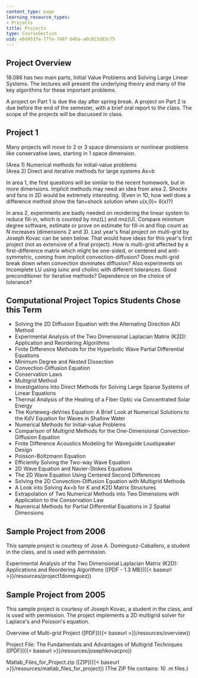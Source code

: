 ```yaml
---
content_type: page
learning_resource_types:
- Projects
title: Projects
type: CourseSection
uid: e8d4537a-777e-740f-b4ba-a0c811d83c75
---
```


Project Overview
----------------

18.086 has two main parts, Initial Value Problems and Solving Large Linear Systems. The lectures will present the underlying theory and many of the key algorithms for these important problems.

A project on Part 1 is due the day after spring break. A project on Part 2 is due before the end of the semester, with a brief oral report to the class. The scope of the projects will be discussed in class.

Project 1
---------

Many projects will move to 2 or 3 space dimensions or nonlinear problems like conservative laws, starting in 1 space dimension.

(Area 1) Numerical methods for initial-value problems  
(Area 2) Direct and iterative methods for large systems Ax=b

In area 1, the first questions will be similar to the recent homework, but in more dimensions. Implicit methods may need an idea from area 2. Shocks and fans in 2D would be extremely interesting. (Even in 1D, how well does a difference method show the fan+shock solution when u(x,0)= δ(x)?)

In area 2, experiments are badly needed on reordering the linear system to reduce fill-in, which is counted by nnz(L) and nnz(U). Compare minimum degree software, estimate or prove on estimate for fill-in and flop count as N increases (dimensions 2 and 3). Last year's final project on multi-grid by Joseph Kovac can be seen below. That would have ideas for this year's first project (not as extensive of a final project). How is multi-grid affected by a first-difference matrix which might be one-sided, or centered and anti-symmetric, coming from implicit convection-diffusion? Does multi-grid break down when convection dominates diffusion? Also experiments on Incomplete LU using luinc and cholinc with different tolerances. Good preconditioner for iterative methods? Dependence on the choice of tolerance?

Computational Project Topics Students Chose this Term
-----------------------------------------------------

*   Solving the 2D Diffusion Equation with the Alternating Direction ADI Method
*   Experimental Analysis of the Two Dimensional Laplacian Matrix (K2D): Application and Reordering Algorithms
*   Finite Difference Methods for the Hyperbolic Wave Partial Differential Equations
*   Minimum Degree and Nested Dissection
*   Convection-Diffusion Equation
*   Conservation Laws
*   Multigrid Method
*   Investigations into Direct Methods for Solving Large Sparse Systems of Linear Equations
*   Thermal Analysis of the Heating of a Fiber Optic via Concentrated Solar Energy
*   The Korteweg-deVries Equation: A Brief Look at Numerical Solutions to the KdV Equation for Waves in Shallow Water
*   Numerical Methods for Initial-value Problems
*   Comparison of Multigrid Methods for the One-Dimensional Convection-Diffusion Equation
*   Finite Difference Acoustics Modeling for Waveguide Loudspeaker Design
*   Poisson-Boltzmann Equation
*   Efficiently Solving the Two-way Wave Equation
*   2D Wave Equation and Navier-Stokes Equations
*   The 2D Wave Equation Using Centered Second Differences
*   Solving the 2D Convection-Diffusion Equation with Multigrid Methods
*   A Look into Solving Ax=b for K and K2D Matrix Structures
*   Extrapolation of Two Numerical Methods into Two Dimensions with Application to the Conservation Law
*   Numerical Methods for Partial Differential Equations in 2 Spatial Dimensions

Sample Project from 2006
------------------------

This sample project is courtesy of Jose A. Dominguez-Caballero, a student in the class, and is used with permission.

Experimental Analysis of the Two Dimensional Laplacian Matrix (K2D): Applications and Reordering Algorithms ([PDF - 1.3 MB]({{< baseurl >}}/resources/project1domnguez))

Sample Project from 2005
------------------------

This sample project is courtesy of Joseph Kovac, a student in the class, and is used with permission. The project implements a 2D multigrid solver for Laplace's and Poisson's equation.

Overview of Multi-grid Project ([PDF]({{< baseurl >}}/resources/overview))

Project File: The Fundamentals and Advantages of Multigrid Techniques ([PDF]({{< baseurl >}}/resources/josephkovacpro))

Matlab\_Files\_for\_Project.zip ([ZIP]({{< baseurl >}}/resources/matlab_files_for_project)) (The ZIP file contains: 10 .m files.)